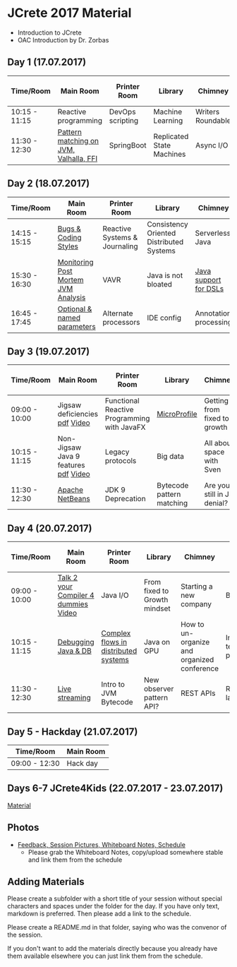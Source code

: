 # JCrete 2017 Material

* Introduction to JCrete
* OAC Introduction by Dr. Zorbas

## Day 1 (17.07.2017)

| Time/Room    | Main Room      | Printer Room   | Library       | Chimney   | Scary Room | Hidden Room | Internet Room | Restaurant | Under The Vines |
| -------------| ------------- | -------------   | ------------- | ----------| ---------- | ----------- | ------------- | ---------- | --------------- |
| 10:15 - 11:15| Reactive programming  | DevOps scripting  | Machine Learning | Writers Roundable  | Jenkins pipelines  | Java EE Future? | Microservices
| 11:30 - 12:30| [Pattern matching on JVM, Valhalla, FFI](https://www.pscp.tv/_nighthacking/1OyKArPggpqGb)  |  SpringBoot  | Replicated State Machines  | Async I/O  | JVM troubleshooting  | Rest event sourcing | [Code Reviews](Day1/Session2/Code_Review) | Remote Working | 

## Day 2 (18.07.2017)

| Time/Room    | Main Room     | Printer Room   | Library       | Chimney   | Scary Room | Hidden Room | Internet Room | Restaurant | Under The Vines |
| -------------| ------------- | -------------  | ------------- | ----------| ---------- | ----------- | ------------- | ---------- | --------------- |
| 14:15 - 15:15| [Bugs & Coding Styles](Day2/Session1/Coding_Style) | Reactive Systems & Journaling | Consistency Oriented Distributed Systems | Serverless Java | DB architecture internals | CRDT | JMM Data visibility explained | Unit test generation | Self PR |
| 15:30 - 16:30| [Monitoring Post Mortem JVM Analysis](https://www.pscp.tv/_nighthacking/1lDxLkZEjOaJm) | VAVR | Java is not bloated | [Java support for DSLs](Day2/Session2/DSLs) | Microservices frameworks | [Skip staging?](Day2/Session2/Staging) | | Dynamic Languages Speed | Contributing to Open Source
| 16:45 - 17:45| [Optional & named parameters](https://www.pscp.tv/_nighthacking/1MYGNXbQeDRxw) | Alternate processors | IDE config | Annotation processing | JVM internals | Repo layout | [Event-storming](Day2/Session3/Event_Storming) | [Health, stress burnout](Day2/Session3/Health)|

## Day 3 (19.07.2017)

| Time/Room    | Main Room     | Printer Room   | Library       | Chimney   | Scary Room | Hidden Room | Internet Room | Restaurant | Under The Vines |
| -------------| ------------- | -------------  | ------------- | ----------| ---------- | ----------- | ------------- | ---------- | --------------- |
| 09:00 - 10:00| Jigsaw deficiencies [pdf](Day3/Session1/Java_9_Jigsaw_Deficiencies.pdf) [Video](https://www.pscp.tv/_nighthacking/1yoKMpNBpXwxQ)| Functional Reactive Programming with JavaFX | [MicroProfile](Day3/Session1/MicroProfile/README.md) | Getting from fixed to growth | Emotional processing | JShell | [Java 4 Kids](Day3/Session1/Programming_for_Kids/) | Kotlin | - |
| 10:15 - 11:15| Non-Jigsaw Java 9 features [pdf](Day3/Session2/Overview_of_Java_9_Features.pdf) [Video](https://www.pscp.tv/_nighthacking/1kvJpjNQMeVKE) | Legacy protocols | Big data |  All about space with Sven | Annotation-driven development | Java & NoSQL | Desktop Java | [Java & Docker Alignment](Day3/Session2/Java-Docker-Alignment/README.md) | - |
| 11:30 - 12:30| [Apache NetBeans](https://www.pscp.tv/_nighthacking/1vOxwOnOpOrxB) | JDK 9 Deprecation | Bytecode pattern matching | Are you still in JS denial? | G1 tuning | - | Frameworks & Tools | [Exception & Error Handling](Day3/Session3/Exception_handling/) | - |

## Day 4 (20.07.2017)

| Time/Room    | Main Room     | Printer Room   | Library       | Chimney   | Scary Room | Hidden Room | Internet Room | Restaurant | Under The Vines |
| -------------| ------------- | -------------  | ------------- | ----------| ---------- | ----------- | ------------- | ---------- | --------------- |
| 09:00 - 10:00| [Talk 2 your Compiler 4 dummies](https://www.slideshare.net/jjfumero/justintime-gpu-compilation-for-interpreted-languages-with-partial-evaluation) [Video](https://www.pscp.tv/w/1lPJqwNbmjPKb) | Java I/O | From fixed to Growth mindset | Starting a new company | Benchmarks | ORM | [Personal Identifiable Information (PII)](Day4/Session1/PII) | Fast File Transfer with Raspberry Pi |       
| 10:15 - 11:15| [Debugging Java & DB](https://www.pscp.tv/w/1lPJqwNbmjPKb) | [Complex flows in distributed systems](Day4/Session2/EventFlow) | Java on GPU | How to un-organize and organized conference | Integration testing best practices | Mockito | Infrastructure Options | Human Interactive Protocol |       
| 11:30 - 12:30| [Live streaming](https://www.pscp.tv/w/1MnxnmBDolMJO) | Intro to JVM Bytecode | New observer pattern API? | REST APIs | RUST language | Java class reloading | [UI Testing](Day4/Session3/UITesting) | Testing distributed systems |

## Day 5 - Hackday (21.07.2017)
| Time/Room    | Main Room     | 
| -------------| ------------- | 
| 09:00 - 12:30| Hack day      |

## Days 6-7 JCrete4Kids (22.07.2017 - 23.07.2017)
[Material](JCrete4Kids)

## Photos

* [Feedback, Session Pictures, Whiteboard Notes, Schedule](https://www.dropbox.com/sh/kpyw1xirctniwmo/AADb4GLEkKEStgbRwVALepkIa?dl=0)
    * Please grab the Whiteboard Notes, copy/upload somewhere stable and link them from the schedule

## Adding Materials

Please create a subfolder with a short title of your session without special characters and spaces under the folder for the day. If you have only text, markdown is preferred. Then please add a link to the schedule.

Please create a README.md in that folder, saying who was the convenor of the session.

If you don't want to add the materials directly because you already have them available elsewhere you can just link them from the schedule.
